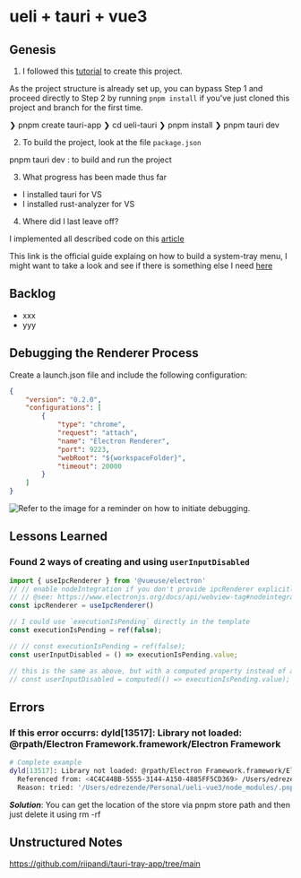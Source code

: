 # ueli + tauri + vue3

## Genesis

1. I followed this [tutorial](https://tauri.app/v1/guides/getting-started/prerequisites#setting-up-macos) to create this project.

As the project structure is already set up, you can bypass Step 1 and proceed directly to Step 2 by running `pnpm install` if you've just cloned this project and branch for the first time.

❯ pnpm create tauri-app
❯ cd ueli-tauri 
❯ pnpm install
❯ pnpm tauri dev

2. To build the project, look at the file `package.json`

pnpm tauri dev      : to build and run the project

3. What progress has been made thus far

- I installed tauri for VS
- I installed rust-analyzer for VS

4. Where did I last leave off?

I implemented all described code on this [article](https://betterprogramming.pub/create-menubar-app-with-tauri-510ab7f7c43d)

This link is the official guide explaing on how to build a system-tray menu, I might want to take a look and see if there is something else I need [here](https://tauri.app/v1/guides/features/system-tray/)

## Backlog

- xxx
- yyy

## Debugging the Renderer Process

Create a launch.json file and include the following configuration:

```json
{
    "version": "0.2.0",
    "configurations": [
        {
            "type": "chrome",
            "request": "attach",
            "name": "Electron Renderer",
            "port": 9223,
            "webRoot": "${workspaceFolder}",
            "timeout": 20000
        }
    ]
}
```

![Refer to the image for a reminder on how to initiate debugging.](debugging-on-renderer-process.png)

## Lessons Learned

### Found 2 ways of creating and using `userInputDisabled`

```ts
import { useIpcRenderer } from '@vueuse/electron'
// // enable nodeIntegration if you don't provide ipcRenderer explicitly
// // @see: https://www.electronjs.org/docs/api/webview-tag#nodeintegration
const ipcRenderer = useIpcRenderer()

// I could use `executionIsPending` directly in the template
const executionIsPending = ref(false);

// // const executionIsPending = ref(false);
const userInputDisabled = () => executionIsPending.value;

// this is the same as above, but with a computed property instead of a function and the difference is that the computed property is cached
// const userInputDisabled = computed(() => executionIsPending.value);
```

## Errors

### If this error occurrs: dyld[13517]: Library not loaded: @rpath/Electron Framework.framework/Electron Framework

```bash
# Complete example
dyld[13517]: Library not loaded: @rpath/Electron Framework.framework/Electron Framework
  Referenced from: <4C4C44BB-5555-3144-A150-4885FF5CD369> /Users/edrezende/Personal/ueli-vue3/node_modules/.pnpm/electron@26.5.0/node_modules/electron/dist/Electron.app/Contents/MacOS/Electron
  Reason: tried: '/Users/edrezende/Personal/ueli-vue3/node_modules/.pnpm/electron@26.5.0/node_modules/electron/dist/Electron.app/Contents/Frameworks/Electron Framework.framework/Electron Fra
```

***Solution***: You can get the location of the store via pnpm store path and then just delete it using rm -rf <path>

## Unstructured Notes

https://github.com/riipandi/tauri-tray-app/tree/main